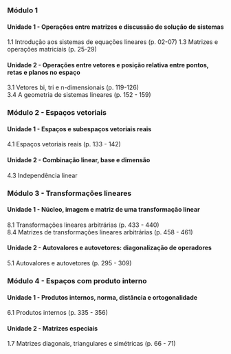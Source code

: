 

### Módulo 1

#### Unidade 1 - Operações entre matrizes e discussão de solução de sistemas

1.1 Introdução aos sistemas de equações lineares (p. 02-07)
1.3 Matrizes e operações matriciais (p. 25-29)

#### Unidade 2 - Operações entre vetores e posição relativa entre pontos, retas e planos no espaço

3.1 Vetores bi, tri e n-dimensionais (p. 119-126)  
3.4 A geometria de sistemas lineares (p. 152 - 159)

### Módulo 2 - Espaços vetoriais

#### Unidade 1 - Espaços e subespaços vetoriais reais

4.1 Espaços vetoriais reais (p. 133 - 142)

#### Unidade 2 - Combinação linear, base e dimensão

4.3 Independência linear

### Módulo 3 - Transformações lineares

#### Unidade 1 - Núcleo, imagem e matriz de uma transformação linear

8.1 Transformações lineares arbitrárias (p. 433 - 440)  
8.4 Matrizes de transformações lineares arbitrárias (p. 458 - 461)

#### Unidade 2 - Autovalores e autovetores: diagonalização de operadores

5.1 Autovalores e autovetores (p. 295 - 309)

### Módulo 4 - Espaços com produto interno

#### Unidade 1 - Produtos internos, norma, distância e ortogonalidade

6.1 Produtos internos (p. 335 - 356)

#### Unidade 2 - Matrizes especiais

1.7 Matrizes diagonais, triangulares e simétricas (p. 66 - 71)